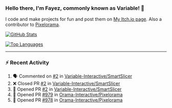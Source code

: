 ### Hello there, I'm Fayez, commonly known as Variable! 👋
I code and make projects for fun and post them on [My Itch.io page](https://variable-industries.itch.io/). Also a contributor to [Pixelorama](https://github.com/Orama-Interactive/Pixelorama).

[![GitHub Stats](https://github-readme-stats.vercel.app/api/?username=Variable-ind&show_icons=true&theme=merko)](https://github.com/anuraghazra/github-readme-stats)

[![Top Languages](https://github-readme-stats.vercel.app/api/top-langs/?username=Variable-ind&layout=compact&theme=merko)](https://github.com/anuraghazra/github-readme-stats)

---

### :zap: Recent Activity

<!--START_SECTION:activity-->
1. 🗣 Commented on [#2](https://github.com/Variable-Interactive/SmartSlicer/pull/2#issuecomment-1913035685) in [Variable-Interactive/SmartSlicer](https://github.com/Variable-Interactive/SmartSlicer)
2. ❌ Closed PR [#2](https://github.com/Variable-Interactive/SmartSlicer/pull/2) in [Variable-Interactive/SmartSlicer](https://github.com/Variable-Interactive/SmartSlicer)
3. 💪 Opened PR [#2](https://github.com/Variable-Interactive/SmartSlicer/pull/2) in [Variable-Interactive/SmartSlicer](https://github.com/Variable-Interactive/SmartSlicer)
4. 💪 Opened PR [#979](https://github.com/Orama-Interactive/Pixelorama/pull/979) in [Orama-Interactive/Pixelorama](https://github.com/Orama-Interactive/Pixelorama)
5. 💪 Opened PR [#978](https://github.com/Orama-Interactive/Pixelorama/pull/978) in [Orama-Interactive/Pixelorama](https://github.com/Orama-Interactive/Pixelorama)
<!--END_SECTION:activity-->

<!--
**Variable-ind/Variable-ind** is a ✨ _special_ ✨ repository because its `README.md` (this file) appears on your GitHub profile.

Here are some ideas to get you started:
- 🌱 I’m currently studying at ...
- 🔭 I’m currently working on ...
- 👯 I’m looking to collaborate on ...
- 🤔 I’m looking for help with ...
- 💬 Ask me about ...
- 📫 How to reach me: ...
- ⚡ Fun fact: ...
-->
